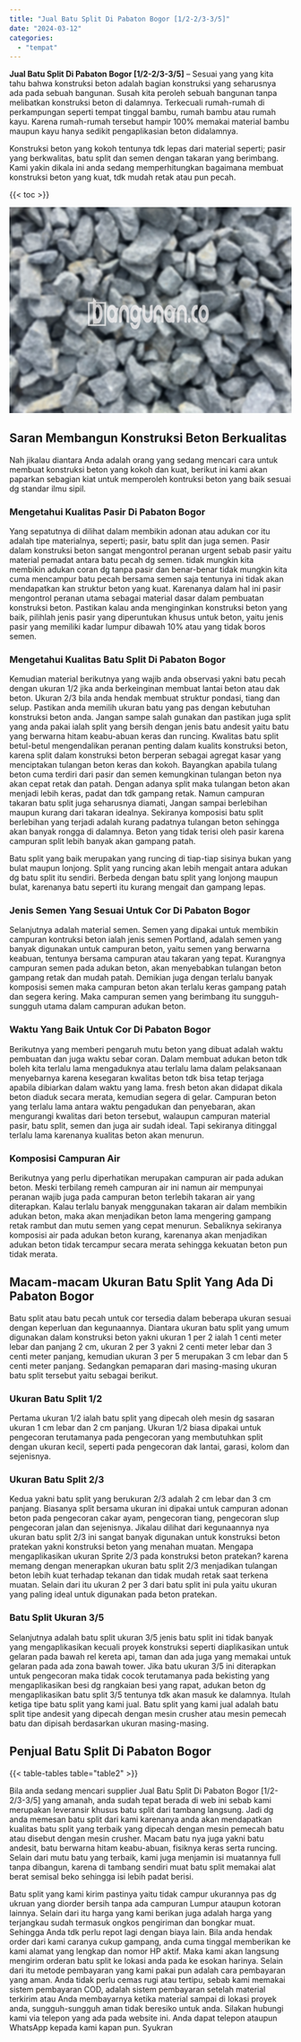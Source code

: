 ```yaml
---
title: "Jual Batu Split Di Pabaton Bogor [1/2-2/3-3/5]"
date: "2024-03-12"
categories: 
  - "tempat"
---
```


**Jual Batu Split Di Pabaton Bogor \[1/2-2/3-3/5\]** – Sesuai yang yang kita tahu bahwa konstruksi beton adalah bagian konstruksi yang seharusnya ada pada sebuah bangunan. Susah kita peroleh sebuah bangunan tanpa melibatkan konstruksi beton di dalamnya. Terkecuali rumah-rumah di perkampungan seperti tempat tinggal bambu, rumah bambu atau rumah kayu. Karena rumah-rumah tersebut hampir 100% memakai material bambu maupun kayu hanya sedikit pengaplikasian beton didalamnya.

Konstruksi beton yang kokoh tentunya tdk lepas dari material seperti; pasir yang berkwalitas, batu split dan semen dengan takaran yang berimbang. Kami yakin dikala ini anda sedang memperhitungkan bagaimana membuat konstruksi beton yang kuat, tdk mudah retak atau pun pecah.

{{< toc >}}

![Jual Batu Split Di Pabaton Bogor [1/2-2/3-3/5]](/images/jual-batu-split-35.png)

## Saran Membangun Konstruksi Beton Berkualitas

Nah jikalau diantara Anda adalah orang yang sedang mencari cara untuk membuat konstruksi beton yang kokoh dan kuat, berikut ini kami akan paparkan sebagian kiat untuk memperoleh kontruksi beton yang baik sesuai dg standar ilmu sipil.

### Mengetahui Kualitas Pasir Di Pabaton Bogor

Yang sepatutnya di dilihat dalam membikin adonan atau adukan cor itu adalah tipe materialnya, seperti; pasir, batu split dan juga semen. Pasir dalam konstruksi beton sangat mengontrol peranan urgent sebab pasir yaitu material pemadat antara batu pecah dg semen. tidak mungkin kita membikin adukan coran dg tanpa pasir dan benar-benar tidak mungkin kita cuma mencampur batu pecah bersama semen saja tentunya ini tidak akan mendapatkan kan struktur beton yang kuat. Karenanya dalam hal ini pasir mengontrol peranan utama sebagai material dasar dalam pembuatan konstruksi beton. Pastikan kalau anda menginginkan konstruksi beton yang baik, pilihlah jenis pasir yang diperuntukan khusus untuk beton, yaitu jenis pasir yang memiliki kadar lumpur dibawah 10% atau yang tidak boros semen.

### Mengetahui Kualitas Batu Split Di Pabaton Bogor

Kemudian material berikutnya yang wajib anda observasi yakni batu pecah dengan ukuran 1/2 jika anda berkeinginan membuat lantai beton atau dak beton. Ukuran 2/3 bila anda hendak membuat struktur pondasi, tiang dan selup. Pastikan anda memilih ukuran batu yang pas dengan kebutuhan konstruksi beton anda. Jangan sampe salah gunakan dan pastikan juga split yang anda pakai ialah split yang bersih dengan jenis batu andesit yaitu batu yang berwarna hitam keabu-abuan keras dan runcing. Kwalitas batu split betul-betul mengendalikan peranan penting dalam kualits konstruksi beton, karena split dalam konstruksi beton berperan sebagai agregat kasar yang menciptakan tulangan beton keras dan kokoh. Bayangkan apabila tulang beton cuma terdiri dari pasir dan semen kemungkinan tulangan beton nya akan cepat retak dan patah. Dengan adanya split maka tulangan beton akan menjadi lebih keras, padat dan tdk gampang retak. Namun campuran takaran batu split juga seharusnya diamati, Jangan sampai berlebihan maupun kurang dari takaran idealnya. Sekiranya komposisi batu split berlebihan yang terjadi adalah kurang padatnya tulangan beton sehingga akan banyak rongga di dalamnya. Beton yang tidak terisi oleh pasir karena campuran split lebih banyak akan gampang patah.

Batu split yang baik merupakan yang runcing di tiap-tiap sisinya bukan yang bulat maupun lonjong. Split yang runcing akan lebih mengait antara adukan dg batu split itu sendiri. Berbeda dengan batu split yang lonjong maupun bulat, karenanya batu seperti itu kurang mengait dan gampang lepas.

### Jenis Semen Yang Sesuai Untuk Cor Di Pabaton Bogor

Selanjutnya adalah material semen. Semen yang dipakai untuk membikin campuran kontruksi beton ialah jenis semen Portland, adalah semen yang banyak digunakan untuk campuran beton, yaitu semen yang berwarna keabuan, tentunya bersama campuran atau takaran yang tepat. Kurangnya campuran semen pada adukan beton, akan menyebabkan tulangan beton gampang retak dan mudah patah. Demikian juga dengan terlalu banyak komposisi semen maka campuran beton akan terlalu keras gampang patah dan segera kering. Maka campuran semen yang berimbang itu sungguh-sungguh utama dalam campuran adukan beton.

### Waktu Yang Baik Untuk Cor Di Pabaton Bogor

Berikutnya yang memberi pengaruh mutu beton yang dibuat adalah waktu pembuatan dan juga waktu sebar coran. Dalam membuat adukan beton tdk boleh kita terlalu lama mengaduknya atau terlalu lama dalam pelaksanaan menyebarnya karena kesegaran kwalitas beton tdk bisa tetap terjaga apabila dibiarkan dalam waktu yang lama. fresh beton akan didapat dikala beton diaduk secara merata, kemudian segera di gelar. Campuran beton yang terlalu lama antara waktu pengadukan dan penyebaran, akan mengurangi kwalitas dari beton tersebut, walaupun campuran material pasir, batu split, semen dan juga air sudah ideal. Tapi sekiranya ditinggal terlalu lama karenanya kualitas beton akan menurun.

### Komposisi Campuran Air

Berikutnya yang perlu diperhatikan merupakan campuran air pada adukan beton. Meski terbilang remeh campuran air ini namun air mempunyai peranan wajib juga pada campuran beton terlebih takaran air yang diterapkan. Kalau terlalu banyak menggunakan takaran air dalam membikin adukan beton, maka akan menjadikan beton lama mengering gampang retak rambut dan mutu semen yang cepat menurun. Sebaliknya sekiranya komposisi air pada adukan beton kurang, karenanya akan menjadikan adukan beton tidak tercampur secara merata sehingga kekuatan beton pun tidak merata.

## Macam-macam Ukuran Batu Split Yang Ada Di Pabaton Bogor

Batu split atau batu pecah untuk cor tersedia dalam beberapa ukuran sesuai dengan keperluan dan kegunaannya. Diantara ukuran batu split yang umum digunakan dalam konstruksi beton yakni ukuran 1 per 2 ialah 1 centi meter lebar dan panjang 2 cm, ukuran 2 per 3 yakni 2 centi meter lebar dan 3 centi meter panjang, kemudian ukuran 3 per 5 merupakan 3 cm lebar dan 5 centi meter panjang. Sedangkan pemaparan dari masing-masing ukuran batu split tersebut yaitu sebagai berikut.

### Ukuran Batu Split 1/2

Pertama ukuran 1/2 ialah batu split yang dipecah oleh mesin dg sasaran ukuran 1 cm lebar dan 2 cm panjang. Ukuran 1/2 biasa dipakai untuk pengecoran terutamanya pada pengecoran yang membutuhkan split dengan ukuran kecil, seperti pada pengecoran dak lantai, garasi, kolom dan sejenisnya.

### Ukuran Batu Split 2/3

Kedua yakni batu split yang berukuran 2/3 adalah 2 cm lebar dan 3 cm panjang. Biasanya split bersama ukuran ini dipakai untuk campuran adonan beton pada pengecoran cakar ayam, pengecoran tiang, pengecoran slup pengecoran jalan dan sejenisnya. Jikalau dilihat dari kegunaannya nya ukuran batu split 2/3 ini sangat banyak digunakan untuk konstruksi beton pratekan yakni konstruksi beton yang menahan muatan. Mengapa mengaplikasikan ukuran Sprite 2/3 pada konstruksi beton pratekan? karena memang dengan menerapkan ukuran batu split 2/3 menjadikan tulangan beton lebih kuat terhadap tekanan dan tidak mudah retak saat terkena muatan. Selain dari itu ukuran 2 per 3 dari batu split ini pula yaitu ukuran yang paling ideal untuk digunakan pada beton pratekan.

### Batu Split Ukuran 3/5

Selanjutnya adalah batu split ukuran 3/5 jenis batu split ini tidak banyak yang mengaplikasikan kecuali proyek konstruksi seperti diaplikasikan untuk gelaran pada bawah rel kereta api, taman dan ada juga yang memakai untuk gelaran pada ada zona bawah tower. Jika batu ukuran 3/5 ini diterapkan untuk pengecoran maka tidak cocok terutamanya pada bekisting yang mengaplikasikan besi dg rangkaian besi yang rapat, adukan beton dg mengaplikasikan batu split 3/5 tentunya tdk akan masuk ke dalamnya. Itulah ketiga tipe batu split yang kami jual. Batu split yang kami jual adalah batu split tipe andesit yang dipecah dengan mesin crusher atau mesin pemecah batu dan dipisah berdasarkan ukuran masing-masing.

## Penjual Batu Split Di Pabaton Bogor

{{< table-tables table="table2" >}}

Bila anda sedang mencari supplier Jual Batu Split Di Pabaton Bogor \[1/2-2/3-3/5\] yang amanah, anda sudah tepat berada di web ini sebab kami merupakan leveransir khusus batu split dari tambang langsung. Jadi dg anda memesan batu split dari kami karenanya anda akan mendapatkan kualitas batu split yang terbaik yang dipecah dengan mesin pemecah batu atau disebut dengan mesin crusher. Macam batu nya juga yakni batu andesit, batu berwarna hitam keabu-abuan, fisiknya keras serta runcing. Selain dari mutu batu yang terbaik, kami juga menjamin isi muatannya full tanpa dibangun, karena di tambang sendiri muat batu split memakai alat berat semisal beko sehingga isi lebih padat berisi.

Batu split yang kami kirim pastinya yaitu tidak campur ukurannya pas dg ukruan yang diorder bersih tanpa ada campuran Lumpur ataupun kotoran lainnya. Selain dari itu harga yang kami berikan juga adalah harga yang terjangkau sudah termasuk ongkos pengiriman dan bongkar muat. Sehingga Anda tdk perlu repot lagi dengan biaya lain. Bila anda hendak order dari kami caranya cukup gampang, anda cuma tinggal memberikan ke kami alamat yang lengkap dan nomor HP aktif. Maka kami akan langsung mengirim orderan batu split ke lokasi anda pada ke esokan harinya. Selain dari itu metode pembayaran yang kami pakai pun adalah cara pembayaran yang aman. Anda tidak perlu cemas rugi atau tertipu, sebab kami memakai sistem pembayaran COD, adalah sistem pembayaran setelah material terkirim atau Anda membayarnya ketika material sampai di lokasi proyek anda, sungguh-sungguh aman tidak beresiko untuk anda. Silakan hubungi kami via telepon yang ada pada website ini. Anda dapat telepon ataupun WhatsApp kepada kami kapan pun. Syukran
